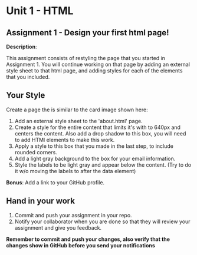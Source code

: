 # Unit 1 - HTML
## Assignment 1 - Design your first html page!

**Description**: 

This assignment consists of restyling the page that you started in Assignment 1.
You will continue working on that page by adding an external style sheet to that html page, 
and adding styles for each of the elements that you included.
  
## Your Style

Create a page the is similar to the card image shown here:

1. Add an external style sheet to the 'about.html' page.
1. Create a style for the entire content that limits it's with to 640px and centers the content.  Also add a drop shadow to this box, you will need to add HTMl elements to make this work.
1. Apply a style to this box that you made in the last step, to include rounded corners.
1. Add a light gray background to the box for your email information.
1. Style the labels to be light gray and appear below the content. (Try to do it w/o moving the labels to after the data element)


**Bonus**: Add a link to your GitHub profile.

## Hand in your work

1. Commit and push your assignment in your repo.
1. Notify your collaborator when you are done so that
they will review your assignment and give you feedback.


**Remember to commit and push your changes, also verify that the
changes show in GitHub before you send your notifications**

